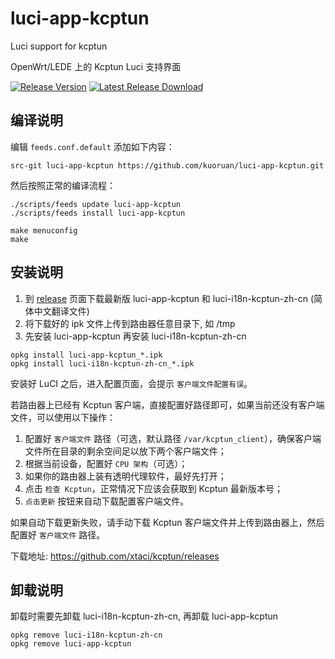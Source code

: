 # luci-app-kcptun

Luci support for kcptun

OpenWrt/LEDE 上的 Kcptun Luci 支持界面

[![Release Version](https://img.shields.io/github/release/kuoruan/luci-app-kcptun.svg)](https://github.com/kuoruan/luci-app-kcptun/releases/latest) [![Latest Release Download](https://img.shields.io/github/downloads/kuoruan/luci-app-kcptun/latest/total.svg)](https://github.com/kuoruan/luci-app-kcptun/releases/latest)

## 编译说明

编辑 ```feeds.conf.default``` 添加如下内容：

```
src-git luci-app-kcptun https://github.com/kuoruan/luci-app-kcptun.git
```

然后按照正常的编译流程：

```
./scripts/feeds update luci-app-kcptun
./scripts/feeds install luci-app-kcptun

make menuconfig
make
```

## 安装说明

1. 到 [release](https://github.com/kuoruan/luci-app-kcptun/releases) 页面下载最新版 luci-app-kcptun 和 luci-i18n-kcptun-zh-cn (简体中文翻译文件)
2. 将下载好的 ipk 文件上传到路由器任意目录下, 如 /tmp
3. 先安装 luci-app-kcptun 再安装 luci-i18n-kcptun-zh-cn

```
opkg install luci-app-kcptun_*.ipk
opkg install luci-i18n-kcptun-zh-cn_*.ipk
```

安装好 LuCI 之后，进入配置页面，会提示 ```客户端文件配置有误```。

若路由器上已经有 Kcptun 客户端，直接配置好路径即可，如果当前还没有客户端文件，可以使用以下操作：

1. 配置好 ```客户端文件``` 路径（可选，默认路径 ```/var/kcptun_client```），确保客户端文件所在目录的剩余空间足以放下两个客户端文件；
2. 根据当前设备，配置好 ```CPU 架构```（可选）；
3. 如果你的路由器上装有透明代理软件，最好先打开；
4. 点击 ```检查 Kcptun```，正常情况下应该会获取到 Kcptun 最新版本号；
5. ```点击更新``` 按钮来自动下载配置客户端文件。

如果自动下载更新失败，请手动下载 Kcptun 客户端文件并上传到路由器上，然后配置好 ```客户端文件``` 路径。

下载地址: https://github.com/xtaci/kcptun/releases

## 卸载说明

卸载时需要先卸载 luci-i18n-kcptun-zh-cn, 再卸载 luci-app-kcptun

```
opkg remove luci-i18n-kcptun-zh-cn
opkg remove luci-app-kcptun
```
